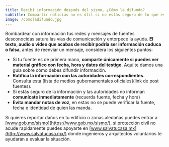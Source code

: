 ```yaml
---
title: Recibí información después del sismo, ¿Cómo la difundo?
subtitle: Compartir noticias no es útil si no estás seguro de lo que estás mandando
image: /comoladifundo.jpg
---
```

Bombardear con información tus redes y mensajes de fuentes desconocidas satura las vías de comunicación y entorpece la ayuda. **El texto, audio o video que acabas de recibir podría ser información caduca o falsa**, antes de reenviar un mensaje, considera los siguientes puntos:

- Si tu fuente es de primera mano, **comparte únicamente si puedes ver material gráfico con fecha, hora y datos del testigo**. [Aquí](/como-difundir-informacion-del-sismo) te damos una guía sobre cómo debes difundir información.
- **Ratifica la información con las autoridades correspondientes**. Consulta esta [lista de medios gubernamentales oficiales](link de post fuentes).
- Si estás seguro de la información y las autoridades no informan **comunícate inmediatamente** (recuerda fuente, fecha y hora)
- **Evita mandar notas de voz**, en estas no se puede verificar la fuente, fecha e identidad de quien las manda.

Si quieres reportar daños en tu edificio o zonas aledañas puedes entrar a [www.gob.mx/sismo](https://www.gob.mx/sismo/), si protección civil no acude rapidamente puedes apoyarte en [www.salvatucasa.mx](http://www.salvatucasa.mx/) donde ingenieros y arquitectos voluntarios te ayudarán a evaluar la situación.
